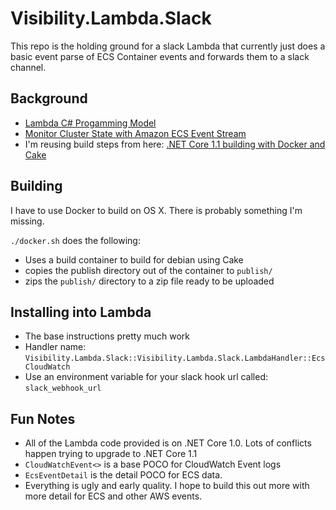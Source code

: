 # Visibility.Lambda.Slack #

This repo is the holding ground for a slack Lambda that currently just does a basic event parse of ECS Container events and forwards them to a slack channel.

## Background ##

* [Lambda C# Progamming Model](http://docs.aws.amazon.com/lambda/latest/dg/dotnet-programming-model.html)
* [Monitor Cluster State with Amazon ECS Event Stream](https://aws.amazon.com/blogs/compute/monitor-cluster-state-with-amazon-ecs-event-stream/)
* I'm reusing build steps from here: [.NET Core 1.1 building with Docker and Cake](https://adamhathcock.github.io/2016/11/22/net-core-1-1-building-with-docker-and-cake.html)

## Building ##

I have to use Docker to build on OS X.  There is probably something I'm missing.

`./docker.sh` does the following:

* Uses a build container to build for debian using Cake
* copies the publish directory out of the container to `publish/`
* zips the `publish/` directory to a zip file ready to be uploaded

## Installing into Lambda ##

* The base instructions pretty much work
* Handler name: `Visibility.Lambda.Slack::Visibility.Lambda.Slack.LambdaHandler::EcsCloudWatch`
* Use an environment variable for your slack hook url called: `slack_webhook_url`

## Fun Notes ##

* All of the Lambda code provided is on .NET Core 1.0.  Lots of conflicts happen trying to upgrade to .NET Core 1.1
* `CloudWatchEvent<>` is a base POCO for CloudWatch Event logs
* `EcsEventDetail` is the detail POCO for ECS data.
* Everything is ugly and early quality.  I hope to build this out more with more detail for ECS and other AWS events.